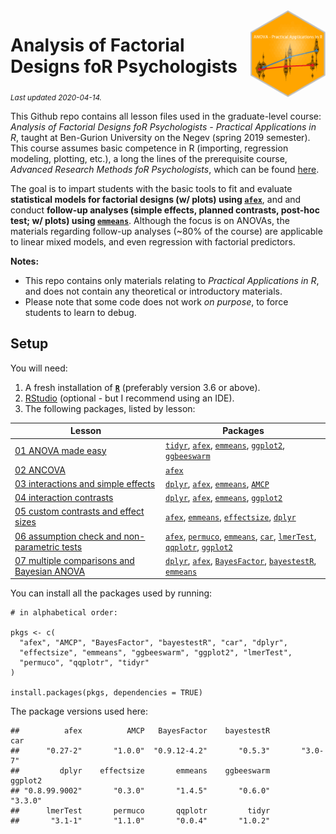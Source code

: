 
<img src='logo/BGUHex.png' align="right" height="139" />

# Analysis of Factorial Designs foR Psychologists

<sub>*Last updated 2020-04-14.*</sub>

This Github repo contains all lesson files used in the graduate-level
course: *Analysis of Factorial Designs foR Psychologists - Practical
Applications in R*, taught at Ben-Gurion University on the Negev (spring
2019 semester). This course assumes basic competence in R (importing,
regression modeling, plotting, etc.), a long the lines of the
prerequisite course, *Advanced Research Methods foR Psychologists*,
which can be found
[here](https://github.com/mattansb/Advanced-Research-Methods-foR-Psychologists).

The goal is to impart students with the basic tools to fit and evaluate
**statistical models for factorial designs (w/ plots) using
[`afex`](https://afex.singmann.science/)**, and and conduct **follow-up
analyses (simple effects, planned contrasts, post-hoc test; w/ plots)
using [`emmeans`](https://cran.r-project.org/package=emmeans)**.
Although the focus is on ANOVAs, the materials regarding follow-up
analyses (\~80% of the course) are applicable to linear mixed models,
and even regression with factorial predictors.

**Notes:**

  - This repo contains only materials relating to *Practical
    Applications in R*, and does not contain any theoretical or
    introductory materials.  
  - Please note that some code does not work *on purpose*, to force
    students to learn to debug.

## Setup

You will need:

1.  A fresh installation of [**`R`**](https://cran.r-project.org/)
    (preferably version 3.6 or above).
2.  [RStudio](https://www.rstudio.com/products/rstudio/download/)
    (optional - but I recommend using an IDE).
3.  The following packages, listed by lesson:

| Lesson                                                                                                  | Packages                                                                                                                                                                                                                                                                                                                                                                                          |
| ------------------------------------------------------------------------------------------------------- | ------------------------------------------------------------------------------------------------------------------------------------------------------------------------------------------------------------------------------------------------------------------------------------------------------------------------------------------------------------------------------------------------- |
| [01 ANOVA made easy](/01%20ANOVA%20made%20easy)                                                         | [`tidyr`](https://CRAN.R-project.org/package=tidyr), [`afex`](https://CRAN.R-project.org/package=afex), [`emmeans`](https://CRAN.R-project.org/package=emmeans), [`ggplot2`](https://CRAN.R-project.org/package=ggplot2), [`ggbeeswarm`](https://CRAN.R-project.org/package=ggbeeswarm)                                                                                                           |
| [02 ANCOVA](/02%20ANCOVA)                                                                               | [`afex`](https://CRAN.R-project.org/package=afex)                                                                                                                                                                                                                                                                                                                                                 |
| [03 interactions and simple effects](/03%20interactions%20and%20simple%20effects)                       | [`dplyr`](https://CRAN.R-project.org/package=dplyr), [`afex`](https://CRAN.R-project.org/package=afex), [`emmeans`](https://CRAN.R-project.org/package=emmeans), [`AMCP`](https://CRAN.R-project.org/package=AMCP)                                                                                                                                                                                |
| [04 interaction contrasts](/04%20interaction%20contrasts)                                               | [`dplyr`](https://CRAN.R-project.org/package=dplyr), [`afex`](https://CRAN.R-project.org/package=afex), [`emmeans`](https://CRAN.R-project.org/package=emmeans), [`ggplot2`](https://CRAN.R-project.org/package=ggplot2)                                                                                                                                                                          |
| [05 custom contrasts and effect sizes](/05%20custom%20contrasts%20and%20effect%20sizes)                 | [`afex`](https://CRAN.R-project.org/package=afex), [`emmeans`](https://CRAN.R-project.org/package=emmeans), [`effectsize`](https://CRAN.R-project.org/package=effectsize), [`dplyr`](https://CRAN.R-project.org/package=dplyr)                                                                                                                                                                    |
| [06 assumption check and non-parametric tests](/06%20assumption%20check%20and%20non-parametric%20tests) | [`afex`](https://CRAN.R-project.org/package=afex), [`permuco`](https://CRAN.R-project.org/package=permuco), [`emmeans`](https://CRAN.R-project.org/package=emmeans), [`car`](https://CRAN.R-project.org/package=car), [`lmerTest`](https://CRAN.R-project.org/package=lmerTest), [`qqplotr`](https://CRAN.R-project.org/package=qqplotr), [`ggplot2`](https://CRAN.R-project.org/package=ggplot2) |
| [07 multiple comparisons and Bayesian ANOVA](/07%20multiple%20comparisons%20and%20Bayesian%20ANOVA)     | [`dplyr`](https://CRAN.R-project.org/package=dplyr), [`afex`](https://CRAN.R-project.org/package=afex), [`BayesFactor`](https://CRAN.R-project.org/package=BayesFactor), [`bayestestR`](https://CRAN.R-project.org/package=bayestestR), [`emmeans`](https://CRAN.R-project.org/package=emmeans)                                                                                                   |

You can install all the packages used by running:

    # in alphabetical order:

    pkgs <- c(
      "afex", "AMCP", "BayesFactor", "bayestestR", "car", "dplyr",
      "effectsize", "emmeans", "ggbeeswarm", "ggplot2", "lmerTest",
      "permuco", "qqplotr", "tidyr"
    )

    install.packages(pkgs, dependencies = TRUE)

The package versions used here:

    ##          afex          AMCP   BayesFactor    bayestestR           car 
    ##      "0.27-2"       "1.0.0"  "0.9.12-4.2"       "0.5.3"       "3.0-7" 
    ##         dplyr    effectsize       emmeans    ggbeeswarm       ggplot2 
    ## "0.8.99.9002"       "0.3.0"       "1.4.5"       "0.6.0"       "3.3.0" 
    ##      lmerTest       permuco       qqplotr         tidyr 
    ##       "3.1-1"       "1.1.0"       "0.0.4"       "1.0.2"
